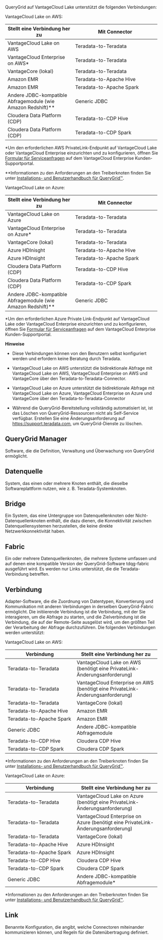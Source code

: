 QueryGrid auf VantageCloud Lake unterstützt die folgenden Verbindungen:

VantageCloud Lake on AWS:

<table style="width:99%;">
<colgroup>
<col style="width: 44%" />
<col style="width: 55%" />
</colgroup>
<thead>
<tr class="header">
<th>Stellt eine Verbindung her zu</th>
<th>Mit Connector</th>
</tr>
</thead>
<tbody>
<tr class="odd">
<td>VantageCloud Lake on AWS</td>
<td>Teradata-to-Teradata</td>
</tr>
<tr class="even">
<td>VantageCloud Enterprise on AWS*</td>
<td>Teradata-to-Teradata</td>
</tr>
<tr class="odd">
<td>VantageCore (lokal)</td>
<td>Teradata-to-Teradata</td>
</tr>
<tr class="even">
<td>Amazon EMR</td>
<td>Teradata-to-Apache Hive</td>
</tr>
<tr class="odd">
<td>Amazon EMR</td>
<td>Teradata-to-Apache Spark</td>
</tr>
<tr class="even">
<td>Andere JDBC-kompatible Abfragemodule (wie Amazon Redshift)**</td>
<td>Generic JDBC</td>
</tr>
<tr class="odd">
<td>Cloudera Data Platform (CDP)</td>
<td>Teradata-to-CDP Hive</td>
</tr>
<tr class="even">
<td>Cloudera Data Platform (CDP)</td>
<td>Teradata-to-CDP Spark</td>
</tr>
</tbody>
</table>

\*Um den erforderlichen AWS PrivateLink-Endpunkt auf VantageCloud Lake oder VantageCloud Enterprise einzurichten und zu konfigurieren, öffnen Sie [Formular für Serviceanfragen](yml1671157089031.md) auf dem VantageCloud Enterprise Kunden-Supportportal.

\*\*Informationen zu den Anforderungen an den Treiberknoten finden Sie unter [Installations- und Benutzerhandbuch für QueryGrid™](https://docs.teradata.com/search/books?filters=prodname~%2522Teradata+QueryGrid%2522&sort=last_update).

VantageCloud Lake on Azure:

<table style="width:99%;">
<colgroup>
<col style="width: 44%" />
<col style="width: 55%" />
</colgroup>
<thead>
<tr class="header">
<th>Stellt eine Verbindung her zu</th>
<th>Mit Connector</th>
</tr>
</thead>
<tbody>
<tr class="odd">
<td>VantageCloud Lake on Azure</td>
<td>Teradata-to-Teradata</td>
</tr>
<tr class="even">
<td>VantageCloud Enterprise on Azure*</td>
<td>Teradata-to-Teradata</td>
</tr>
<tr class="odd">
<td>VantageCore (lokal)</td>
<td>Teradata-to-Teradata</td>
</tr>
<tr class="even">
<td>Azure HDInisght</td>
<td>Teradata-to-Apache Hive</td>
</tr>
<tr class="odd">
<td>Azure HDInsight</td>
<td>Teradata-to-Apache Spark</td>
</tr>
<tr class="even">
<td>Cloudera Data Platform (CDP)</td>
<td>Teradata-to-CDP Hive</td>
</tr>
<tr class="odd">
<td>Cloudera Data Platform (CDP)</td>
<td>Teradata-to-CDP Spark</td>
</tr>
<tr class="even">
<td>Andere JDBC-kompatible Abfragemodule (wie Amazon Redshift)**</td>
<td>Generic JDBC</td>
</tr>
</tbody>
</table>

\*Um den erforderlichen Azure Private Link-Endpunkt auf VantageCloud Lake oder VantageCloud Enterprise einzurichten und zu konfigurieren, öffnen Sie [Formular für Serviceanfragen](yml1671157089031.md) auf dem VantageCloud Enterprise Kunden-Supportportal.

**Hinweise**

-   Diese Verbindungen können von den Benutzern selbst konfiguriert werden und erfordern keine Beratung durch Teradata.

-   VantageCloud Lake on AWS unterstützt die bidirektionale Abfrage mit VantageCloud Lake on AWS, VantageCloud Enterprise on AWS und VantageCore über den Teradata-to-Teradata-Connector.

-   VantageCloud Lake on Azure unterstützt die bidirektionale Abfrage mit VantageCloud Lake on Azure, VantageCloud Enterprise on Azure und VantageCore über den Teradata-to-Teradata-Connector

-   Während die QueryGrid-Bereitstellung vollständig automatisiert ist, ist das Löschen von QueryGrid-Ressourcen nicht als Self-Service verfügbar. Erstellen Sie eine Änderungsanforderung auf <https://support.teradata.com>, um QueryGrid-Dienste zu löschen.

QueryGrid Manager
-----------------

Software, die die Definition, Verwaltung und Überwachung von QueryGrid ermöglicht.

Datenquelle
-----------

System, das einen oder mehrere Knoten enthält, die dieselbe Softwareplattform nutzen, wie z. B. Teradata-Systemknoten.

Bridge
------

Ein System, das eine Untergruppe von Datenquellenknoten oder Nicht-Datenquellenknoten enthält, die dazu dienen, die Konnektivität zwischen Datenquellensystemen herzustellen, die keine direkte Netzwerkkonnektivität haben.

Fabric
------

Ein oder mehrere Datenquellenknoten, die mehrere Systeme umfassen und auf denen eine kompatible Version der QueryGrid-Software tdqg-fabric ausgeführt wird. Es werden nur Links unterstützt, die die Teradata-Verbindung betreffen.

Verbindung
----------

Adapter-Software, die die Zuordnung von Datentypen, Konvertierung und Kommunikation mit anderen Verbindungen in derselben QueryGrid-Fabric ermöglicht. Die initiierende Verbindung ist die Verbindung, mit der Sie interagieren, um die Abfrage zu starten, und die Zielverbindung ist die Verbindung, die auf der Remote-Seite ausgelöst wird, um den größten Teil der Verarbeitung der Abfrage durchzuführen. Die folgenden Verbindungen werden unterstützt:

VantageCloud Lake on AWS:

<table style="width:99%;">
<colgroup>
<col style="width: 45%" />
<col style="width: 54%" />
</colgroup>
<thead>
<tr class="header">
<th>Verbindung</th>
<th>Stellt eine Verbindung her zu</th>
</tr>
</thead>
<tbody>
<tr class="odd">
<td>Teradata-to-Teradata</td>
<td>VantageCloud Lake on AWS (benötigt eine PrivateLink-Änderungsanforderung)</td>
</tr>
<tr class="even">
<td>Teradata-to-Teradata</td>
<td>VantageCloud Enterprise on AWS (benötigt eine PrivateLink-Änderungsanforderung)</td>
</tr>
<tr class="odd">
<td>Teradata-to-Teradata</td>
<td>VantageCore (lokal)</td>
</tr>
<tr class="even">
<td>Teradata-to-Apache Hive</td>
<td>Amazon EMR</td>
</tr>
<tr class="odd">
<td>Teradata-to-Apache Spark</td>
<td>Amazon EMR</td>
</tr>
<tr class="even">
<td>Generic JDBC</td>
<td>Andere JDBC-kompatible Abfragemodule</td>
</tr>
<tr class="odd">
<td>Teradata-to-CDP Hive</td>
<td>Cloudera CDP Hive</td>
</tr>
<tr class="even">
<td>Teradata-to-CDP Spark</td>
<td>Cloudera CDP Spark</td>
</tr>
</tbody>
</table>

\*Informationen zu den Anforderungen an den Treiberknoten finden Sie unter [Installations- und Benutzerhandbuch für QueryGrid™](https://docs.teradata.com/search/books?filters=prodname~%2522Teradata+QueryGrid%2522&sort=last_update).

VantageCloud Lake on Azure:

<table style="width:99%;">
<colgroup>
<col style="width: 45%" />
<col style="width: 54%" />
</colgroup>
<thead>
<tr class="header">
<th>Verbindung</th>
<th>Stellt eine Verbindung her zu</th>
</tr>
</thead>
<tbody>
<tr class="odd">
<td>Teradata-to-Teradata</td>
<td>VantageCloud Lake on Azure (benötigt eine PrivateLink-Änderungsanforderung)</td>
</tr>
<tr class="even">
<td>Teradata-to-Teradata</td>
<td>VantageCloud Enterprise on Azure (benötigt eine PrivateLink-Änderungsanforderung)</td>
</tr>
<tr class="odd">
<td>Teradata-to-Teradata</td>
<td>VantageCore (lokal)</td>
</tr>
<tr class="even">
<td>Teradata-to-Apache Hive</td>
<td>Azure HDInsight</td>
</tr>
<tr class="odd">
<td>Teradata-to-Apache Spark</td>
<td>Azure HDInsight</td>
</tr>
<tr class="even">
<td>Teradata-to-CDP Hive</td>
<td>Cloudera CDP Hive</td>
</tr>
<tr class="odd">
<td>Teradata-to-CDP Spark</td>
<td>Cloudera CDP Spark</td>
</tr>
<tr class="even">
<td>Generic JDBC</td>
<td>Andere JDBC-kompatible Abfragemodule*</td>
</tr>
</tbody>
</table>

\*Informationen zu den Anforderungen an den Treiberknoten finden Sie unter [Installations- und Benutzerhandbuch für QueryGrid™](https://docs.teradata.com/search/books?filters=prodname~%2522Teradata+QueryGrid%2522&sort=last_update).

Link
----

Benannte Konfiguration, die angibt, welche Connectoren miteinander kommunizieren können, und Regeln für die Datenübertragung definiert.
